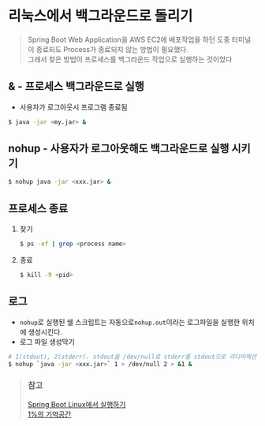 # 리눅스에서 백그라운드로 돌리기

> Spring Boot Web Application을 AWS EC2에 배포작업을 하던 도중 터미널이 종료되도 Process가 종료되지 않는 방법이 필요했다.</br>
> 그래서 찾은 방법이 프로세스를 백그라운드 작업으로 실행하는 것이었다
  

## & - 프로세스 백그라운드로 실행
* 사용자가 로그아웃시 프로그램 종료됨
```sh
$ java -jar <my.jar> &
``` 

## nohup - 사용자가 로그아웃해도 백그라운드로 실행 시키기
```sh
$ nohup java -jar <xxx.jar> &
```

## 프로세스 종료
1. 찾기
   ```sh
   $ ps -ef | grep <process name>
   ```

2. 종료
   ```sh
   $ kill -9 <pid>
   ```
  
## 로그
* `nohup`로 실행된 쉘 스크립트는 자동으로`nohup.out`이라는 로그파일을 실행한 위치에 생성시킨다.
* 로그 파일 생성막기
```sh
# 1(stdout), 2(stderr). stdout을 /dev/null로 stderr를 stdout으로 리다이렉션시키므로 파일 생성이 안된다.
$ nohup `java -jar <xxx.jar>` 1 > /dev/null 2 > &1 &
```
  

> ### 참고
> [Spring Boot Linux에서 실행하기](http://forgiveall.tistory.com/292)  
> [1%의 기억공간](http://yoongi.tistory.com/67)  
